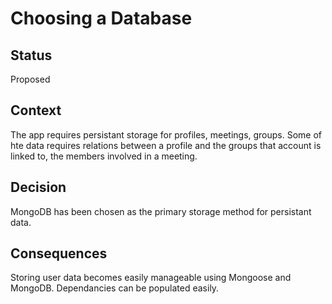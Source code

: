 # Choosing a Database

## Status

Proposed

## Context

The app requires persistant storage for profiles, meetings, groups. Some of hte data requires relations between a profile and the groups that account is linked to, the members involved in a meeting.

## Decision

MongoDB has been chosen as the primary storage method for persistant data.

## Consequences

Storing user data becomes easily manageable using Mongoose and MongoDB. Dependancies can be populated easily. 